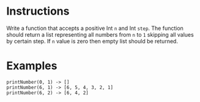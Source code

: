# Instructions
Write a function that accepts a positive Int `n` and Int `step`. The function should return a list representing all numbers from `n` to `1`
skipping all values by certain step. If `n` value is zero then empty list should be returned.

# Examples
```
printNumber(0, 1) -> []
printNumber(6, 1) -> [6, 5, 4, 3, 2, 1]
printNumber(6, 2) -> [6, 4, 2]
```

